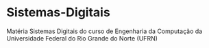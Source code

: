 # Sistemas-Digitais
Matéria Sistemas Digitais do curso de Engenharia da Computação da Universidade Federal do Rio Grande do Norte (UFRN)
